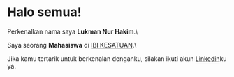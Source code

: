 # Halo semua! 

Perkenalkan nama saya **Lukman Nur Hakim**.\

Saya seorang **Mahasiswa** di [IBI KESATUAN](https://www.ibik.ac.id/).\

Jika kamu tertarik untuk berkenalan denganku, silakan ikuti akun [Linkedin](https://www.linkedin.com/in/lukman-nur-hakim-0b6b4a247)ku ya.
